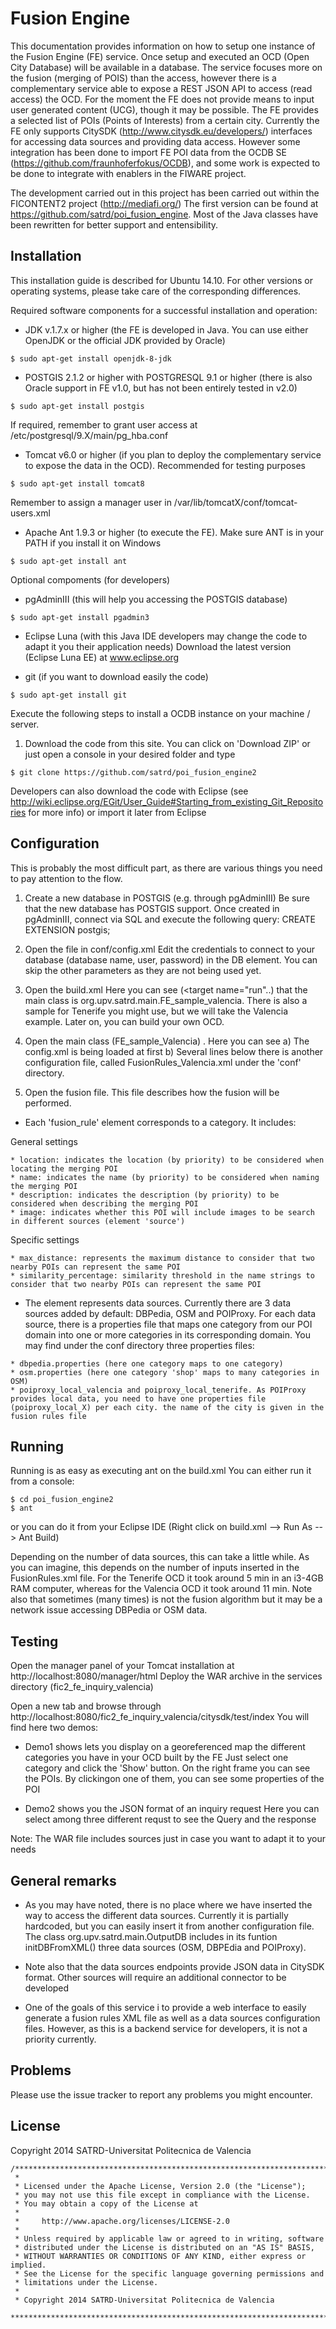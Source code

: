 Fusion Engine
==============

This documentation provides information on how to setup one instance of the Fusion Engine (FE) service. Once setup and executed an OCD (Open City Database) will be available in a database. The service focuses more on the fusion (merging of POIS) than the access, however there is a complementary service able to expose a REST JSON API to access (read access) the OCD. For the moment the FE does not provide means to input user generated content (UCG), though it may be possible. 
The FE provides a selected list of POIs (Points of Interests) from a certain city.
Currently the FE only supports CitySDK (http://www.citysdk.eu/developers/) interfaces for accessing data sources and providing data access.
However some integration has been done to import FE POI data from the OCDB SE (https://github.com/fraunhoferfokus/OCDB), and some work is expected to be done to integrate with enablers in the FIWARE project. 

The development carried out in this project has been carried out within the FICONTENT2 project (http://mediafi.org/)
The first version can be found at https://github.com/satrd/poi_fusion_engine. Most of the Java classes have been rewritten for better support and entensibility.


Installation
------------
This installation guide is described for Ubuntu 14.10. For other versions or operating systems, please take care of the corresponding differences.

Required software components for a successful installation and operation:  

* JDK v.1.7.x or higher (the FE is developed in Java. You can use either OpenJDK or the official JDK provided by Oracle)
```
$ sudo apt-get install openjdk-8-jdk
```

* POSTGIS 2.1.2 or higher with POSTGRESQL 9.1 or higher (there is also Oracle support in FE v1.0, but has not been entirely tested in v2.0)
```
$ sudo apt-get install postgis
```
If required, remember to grant user access at /etc/postgresql/9.X/main/pg_hba.conf


* Tomcat v6.0 or higher (if you plan to deploy the complementary service to expose the data in the OCD). Recommended for testing purposes
```
$ sudo apt-get install tomcat8
```
Remember to assign a manager user in  /var/lib/tomcatX/conf/tomcat-users.xml 


* Apache Ant 1.9.3 or higher (to execute the FE). Make sure ANT is in your PATH if you install it on Windows
```
$ sudo apt-get install ant
```


Optional compoments (for developers)

* pgAdminIII (this will help you accessing the POSTGIS database)
```
$ sudo apt-get install pgadmin3
```

* Eclipse Luna (with this Java IDE developers may change the code to adapt it you their application needs) 
Download the latest version (Eclipse Luna EE) at www.eclipse.org


* git (if you want to download easily the code)
```
$ sudo apt-get install git
```

Execute the following steps to install a OCDB instance on your machine / server.

1) Download the code from this site. You can click on 'Download ZIP' or just open a console in your desired folder and type

```
$ git clone https://github.com/satrd/poi_fusion_engine2
```
Developers can also download the code with Eclipse (see http://wiki.eclipse.org/EGit/User_Guide#Starting_from_existing_Git_Repositories for more info) or import it later from Eclipse



Configuration
-------------

This is probably the most difficult part, as there are various things you need to pay attention to the flow.

1) Create a new database in POSTGIS (e.g. through pgAdminIII) 
Be sure that the new database has POSTGIS support. Once created in pgAdminIII, connect via SQL and execute the following query:
CREATE EXTENSION postgis;

2) Open the file in conf/config.xml
Edit the credentials to connect to your database (database name, user, password) in the DB element. You can skip the other parameters as they are not being used yet.

3) Open the build.xml
Here you can see (<target name="run"..</target>) that the main class is org.upv.satrd.main.FE_sample_valencia. There is also a sample for Tenerife you might use, but we will take the Valencia example. Later on, you can build your own OCD.

4) Open the main class (FE_sample_Valencia) . Here you can see
	a) The config.xml is being loaded at first
	b) Several lines below there is another configuration file, called FusionRules_Valencia.xml under the 'conf' directory.

5) Open the fusion file. This file describes how the fusion will be performed. 
- Each 'fusion_rule' element corresponds to a category. It includes:

General settings
```
* location: indicates the location (by priority) to be considered when locating the merging POI 
* name: indicates the name (by priority) to be considered when naming the merging POI 
* description: indicates the description (by priority) to be considered when describing the merging POI
* image: indicates whether this POI will include images to be search in different sources (element 'source')
```

Specific settings 
```
* max_distance: represents the maximum distance to consider that two nearby POIs can represent the same POI
* similarity_percentage: similarity threshold in the name strings to consider that two nearby POIs can represent the same POI
```

   
- The element <source> represents data sources. Currently there are 3 data sources added by default: DBPedia, OSM and POIProxy. For each data source, there is a properties file that maps one category from our POI domain into one or more categories in its corresponding domain. You may find under the conf directory three properties files:
```
* dbpedia.properties (here one category maps to one category)
* osm.properties (here one category 'shop' maps to many categories in OSM)
* poiproxy_local_valencia and poiproxy_local_tenerife. As POIProxy provides local data, you need to have one properties file (poiproxy_local_X) per each city. the name of the city is given in the fusion rules file
```

Running
-------

Running is as easy as executing ant on the build.xml
You can either run it from a console:

```
$ cd poi_fusion_engine2
$ ant 
```
or you can do it from your Eclipse IDE (Right click on build.xml --> Run As --> Ant Build)

Depending on the number of data sources, this can take a little while. As you can imagine, this depends on the number of inputs inserted in the FusionRules.xml file.
For the Tenerife OCD it took around 5 min in an i3-4GB RAM computer, whereas for the Valencia OCD it took around 11 min. Note also that sometimes (many times) is not the fusion algorithm but it may be a network issue accessing DBPedia or OSM data.





Testing
-------

Open the manager panel of your Tomcat installation at http://localhost:8080/manager/html
Deploy the WAR archive in the services directory (fic2_fe_inquiry_valencia)

Open a new tab and browse through http://localhost:8080/fic2_fe_inquiry_valencia/citysdk/test/index
You will find here two demos:
- Demo1 shows lets you display on a georeferenced map the different categories you have in your OCD built by the FE
Just select one category and click the 'Show' button. On the right frame you can see the POIs. By clickingon one of them, you can see some properties of the POI 

- Demo2 shows you the JSON format of an inquiry request
Here you can select among three different requst to see the Query and the response

Note: The WAR file includes sources just in case you want to adapt it to your needs

General remarks
----------------
- As you may have noted, there is no place where we have inserted the way to access the different data sources. Currently it is partially hardcoded, but you can easily insert it from another configuration file. The class org.upv.satrd.main.OutputDB includes in its funtion initDBFromXML() three data sources (OSM, DBPEdia and POIProxy).

- Note also that the data sources endpoints provide JSON data in CitySDK format. Other sources will require an additional connector to be developed

- One of the goals of this service i to provide a web interface to easily generate a fusion rules XML file as well as a data sources configuration files. However, as this is a backend service for developers, it is not a priority currently. 



Problems
--------

Please use the issue tracker to report any problems you might encounter.


License
-------
Copyright 2014 SATRD-Universitat Politecnica de Valencia

```
/*******************************************************************************
 *
 * Licensed under the Apache License, Version 2.0 (the "License");
 * you may not use this file except in compliance with the License.
 * You may obtain a copy of the License at
 *
 *     http://www.apache.org/licenses/LICENSE-2.0
 *
 * Unless required by applicable law or agreed to in writing, software
 * distributed under the License is distributed on an "AS IS" BASIS,
 * WITHOUT WARRANTIES OR CONDITIONS OF ANY KIND, either express or implied.
 * See the License for the specific language governing permissions and
 * limitations under the License.
 *
 * Copyright 2014 SATRD-Universitat Politecnica de Valencia
 *******************************************************************************/
```
